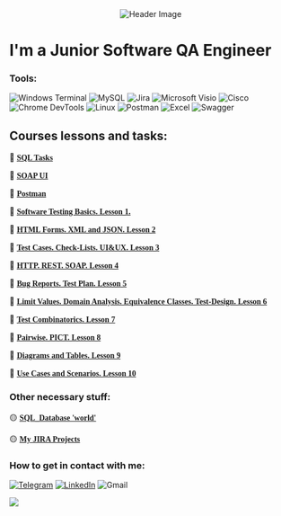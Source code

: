 <div align="center">
    <img src="https://st4.depositphotos.com/27847728/40756/v/450/depositphotos_407561294-stock-illustration-initial-letter-logo-design-creative.jpg" alt="Header Image">
</div>

# **I'm a Junior Software QA Engineer**


### Tools:
![Windows Terminal](https://img.shields.io/badge/Windows%20Terminal-08138a.svg?style=for-the-badge&logo=windows-terminal&logoColor=white)  ![MySQL](https://img.shields.io/badge/mysql-%2300f.svg?style=for-the-badge&logo=mysql&logoColor=white)  ![Jira](https://img.shields.io/badge/jira-0146b3.svg?style=for-the-badge&logo=jira&logoColor=white) ![Microsoft Visio ](https://img.shields.io/badge/Microsoft_Visio-3955A3?style=for-the-badge&logo=microsoft-visio&logoColor=white) ![Cisco](https://img.shields.io/badge/cisco-%23049fd9.svg?style=for-the-badge&logo=cisco&logoColor=black)  ![Chrome DevTools](https://img.shields.io/badge/Chrome_DevTools-4285F4?style=for-the-badge&logo=GoogleChrome&logoColor=white)   ![Linux](https://img.shields.io/badge/Linux-E95420?style=for-the-badge&logo=linux&logoColor=black) ![Postman](https://img.shields.io/badge/Postman-ef5b25?style=for-the-badge&logo=postman&logoColor=white)   ![Excel](https://img.shields.io/badge/Microsoft_Excel-1d6f42?style=for-the-badge&logo=microsoft-excel&logoColor=white)   ![Swagger](https://img.shields.io/badge/-Swagger-%23Clojure?style=for-the-badge&logo=swagger&logoColor=white)

## Courses lessons and tasks:

:large_blue_circle: <a href="https://github.com/romanchik-ba/romanchik-ba/blob/main/SQL.pdf" style="font-family: Mojangles;">**SQL Tasks**</a>

:large_blue_circle: <a href="https://github.com/romanchik-ba/romanchik-ba/blob/main/SOAP%20UI.pdf" style="font-family: Mojangles;">**SOAP UI**</a>

:large_blue_circle: <a href="https://github.com/romanchik-ba/romanchik-ba/blob/main/Postman.pdf" style="font-family: Mojangles;">**Postman**</a>

:large_blue_circle: <a href="https://github.com/romanchik-ba/romanchik-ba/blob/main/Software%20Testing%20Basics.pdf" style="font-family: Mojangles;">**Software Testing Basics. Lesson 1.**</a>

:large_blue_circle: <a href="https://github.com/romanchik-ba/romanchik-ba/blob/main/HTML%20Forms.%20XML%20and%20JSON.pdf" style="font-family: Mojangles;">**HTML Forms. XML and JSON. Lesson 2**</a>

:large_blue_circle: <a href="https://github.com/romanchik-ba/romanchik-ba/blob/main/Test%20Cases.%20Check-Lists.%20UI%26UX.pdf" style="font-family: Mojangles;">**Test Cases. Check-Lists. UI&UX. Lesson 3**</a>

:large_blue_circle: <a href="https://github.com/romanchik-ba/romanchik-ba/blob/main/HTTP.%20REST.%20SOAP.pdf" style="font-family: Mojangles;">**HTTP. REST. SOAP. Lesson 4**</a>

:large_blue_circle: <a href="https://github.com/romanchik-ba/romanchik-ba/blob/main/JIRA.%20Bug%20Reports.%20TEst%20Plans.pdf" style="font-family: Mojangles;">**Bug Reports. Test Plan. Lesson 5**</a>

:large_blue_circle: <a href="https://github.com/romanchik-ba/romanchik-ba/blob/main/Limit%20Values.%20Domain%20Analysis.%20Equivalence%20Classes.%20Test-Design.pdf" style="font-family: Mojangles;">**Limit Values.  Domain Analysis. Equivalence Classes. Test-Design. Lesson 6**</a>

:large_blue_circle: <a href="https://github.com/romanchik-ba/romanchik-ba/blob/main/Brute-Force%20testing.pdf" style="font-family: Mojangles;">**Test Combinatorics. Lesson 7**</a>

:large_blue_circle: <a href="https://github.com/romanchik-ba/romanchik-ba/blob/main/PICT%20%26%20Pairwise%20testing%20method.pdf" style="font-family: Mojangles;">**Pairwise. PICT. Lesson 8**</a>

:large_blue_circle: <a href="https://github.com/romanchik-ba/romanchik-ba/blob/main/Diagrams%20%26%20Tables.pdf" style="font-family: Mojangles;">**Diagrams and Tables. Lesson 9**</a>

:large_blue_circle: <a href="https://github.com/romanchik-ba/romanchik-ba/blob/main/Diagrams%20%26%20Tables.pdf" style="font-family: Mojangles;">**Use Cases and Scenarios. Lesson 10**</a>


### Other necessary stuff:

:yellow_circle: <a href="https://github.com/romanchik-ba/romanchik-ba/blob/main/world%20(1).sql" style="font-family: Mojangles;">**SQL_Database 'world'**</a>

:yellow_circle: <a href="https://mysitejiraexample.atlassian.net/browse/BQABR" style="font-family: Mojangles;">**My JIRA Projects**</a>

### How to get in contact with me:

[![Telegram](https://img.shields.io/badge/Telegram-2CA5E0?style=for-the-badge&logo=telegram&logoColor=white)](https://t.me/ayo_romanba)   [![LinkedIn](https://img.shields.io/badge/-LinkedIn-0077B5?style=for-the-badge&logo=linkedin&logoColor=white)](https://www.linkedin.com/in/roman-buev-318788288/)  ![Gmail](https://img.shields.io/badge/buevra@gmail.com-purple?style=for-the-badge&logo=gmail&logoColor=yellow+) 

![](https://github-readme-stats.vercel.app/api?username=romanchik-ba&show_icons=true&theme=transparent&color=transparent)
